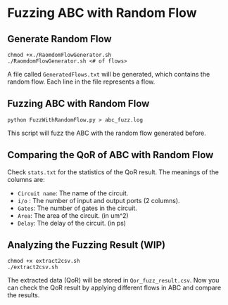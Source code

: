 # Fuzzing ABC with Random Flow

## Generate Random Flow

```
chmod +x./RaomdomFlowGenerator.sh
./RaomdomFlowGenerator.sh <# of flows>
```

A file called `GeneratedFlows.txt` will be generated, which contains the random flow. Each line in the file represents a flow.

## Fuzzing ABC with Random Flow

```
python FuzzWithRandomFlow.py > abc_fuzz.log
```

This script will fuzz the ABC with the random flow generated before. 

## Comparing the QoR of ABC with Random Flow 

Check `stats.txt` for the statistics of the QoR result. The meanings of the columns are:

- `Circuit name`: The name of the circuit.
- `i/o` : The number of input and output ports (2 columns).
- `Gates`: The number of gates in the circuit.
- `Area`: The area of the circuit. (in um^2)
- `Delay`: The delay of the circuit. (in ps)

## Analyzing the Fuzzing Result (WIP)

```
chmod +x extract2csv.sh
./extract2csv.sh
```

The extracted data (QoR) will be stored in `Qor_fuzz_result.csv`. Now you can check the QoR result by applying different flows in ABC and compare the results.